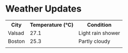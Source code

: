 # Weather Updates

<!-- WEATHER-UPDATE-START -->
<table><tr><th>City</th><th>Temperature (°C)</th><th>Condition</th></tr><tr><td>Valsad</td><td>27.1</td><td>Light rain shower</td></tr><tr><td>Boston</td><td>25.3</td><td>Partly cloudy</td></tr><tr><td></td><td></td><td></td></tr></table>
<!-- WEATHER-UPDATE-END -->

